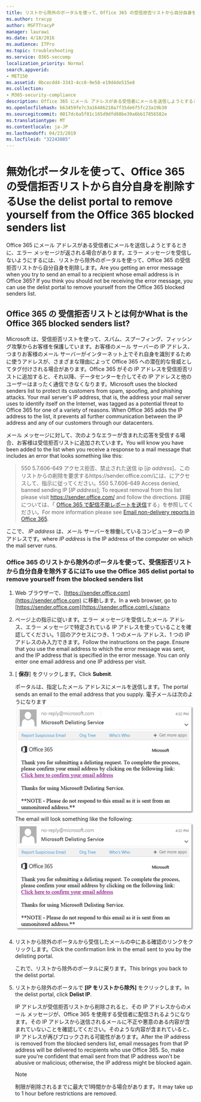 ```yaml
---
title: リストから除外のポータルを使って、Office 365 の受信拒否リストから自分自身を削除する
ms.author: tracyp
author: MSFTTracyP
manager: laurawi
ms.date: 4/18/2016
ms.audience: ITPro
ms.topic: troubleshooting
ms.service: O365-seccomp
localization_priority: Normal
search.appverid:
- MET150
ms.assetid: 0bcecdd4-3343-4cc0-9e58-e19d4de515e8
ms.collection:
- M365-security-compliance
description: Office 365 にメール アドレスがある受信者にメールを送信しようとするときに、エラー メッセージが返される場合があります。エラー メッセージを受信しないようにするには、リストから除外のポータルを使って、Office 365 の受信拒否リストから自分自身を削除します。
ms.openlocfilehash: b63459fe7c3a16486210a7f35de6f5fc23a19b30
ms.sourcegitcommit: 0017dc6a5f81c165d9dfd88be39a6bb17856582e
ms.translationtype: MT
ms.contentlocale: ja-JP
ms.lasthandoff: 04/23/2019
ms.locfileid: "32243885"
---
```

# <a name="use-the-delist-portal-to-remove-yourself-from-the-office-365-blocked-senders-list"></a><span data-ttu-id="aa46f-104">無効化ポータルを使って、Office 365 の受信拒否リストから自分自身を削除する</span><span class="sxs-lookup"><span data-stu-id="aa46f-104">Use the delist portal to remove yourself from the Office 365 blocked senders list</span></span>

<span data-ttu-id="aa46f-p102">Office 365 にメール アドレスがある受信者にメールを送信しようとするときに、エラー メッセージが返される場合があります。エラー メッセージを受信しないようにするには、リストから除外のポータルを使って、Office 365 の受信拒否リストから自分自身を削除します。</span><span class="sxs-lookup"><span data-stu-id="aa46f-p102">Are you getting an error message when you try to send an email to a recipient whose email address is in Office 365? If you think you should not be receiving the error message, you can use the delist portal to remove yourself from the Office 365 blocked senders list.</span></span>
  
## <a name="what-is-the-office-365-blocked-senders-list"></a><span data-ttu-id="aa46f-107">Office 365 の 受信拒否リストとは何か</span><span class="sxs-lookup"><span data-stu-id="aa46f-107">What is the Office 365 blocked senders list?</span></span>

<span data-ttu-id="aa46f-p103">Microsoft は、受信拒否リストを使って、スパム、スプーフィング、フィッシング攻撃からお客様を保護しています。お客様のメール サーバーの IP アドレス、つまりお客様のメール サーバーがインターネット上でそれ自身を識別するために使うアドレスが、さまざまな理由によって Office 365 への潜在的な脅威としてタグ付けされる場合があります。Office 365 がその IP アドレスを受信拒否リストに追加すると、それ以降、データセンターを介してその IP アドレスと他のユーザーはまったく通信できなくなります。</span><span class="sxs-lookup"><span data-stu-id="aa46f-p103">Microsoft uses the blocked senders list to protect its customers from spam, spoofing, and phishing attacks. Your mail server's IP address, that is, the address your mail server uses to identify itself on the Internet, was tagged as a potential threat to Office 365 for one of a variety of reasons. When Office 365 adds the IP address to the list, it prevents all further communication between the IP address and any of our customers through our datacenters.</span></span>
  
<span data-ttu-id="aa46f-111">メール メッセージに対して、次のようなエラーが含まれた応答を受信する場合、お客様は受信拒否リストに追加されています。</span><span class="sxs-lookup"><span data-stu-id="aa46f-111">You will know you have been added to the list when you receive a response to a mail message that includes an error that looks something like this:</span></span>
  
> <span data-ttu-id="aa46f-112">550 5.7.606-649 アクセス拒否、禁止された送信 ip [_ip address_]、このリストからの削除を要求するhttps://sender.office.com/には、にアクセスして、指示に従ってください。</span><span class="sxs-lookup"><span data-stu-id="aa46f-112">550 5.7.606-649 Access denied, banned sending IP [_IP address_]; To request removal from this list please visit https://sender.office.com/ and follow the directions.</span></span> <span data-ttu-id="aa46f-113">詳細については、「 [Office 365 で配信不能レポートを送信](http://go.microsoft.com/fwlink/?LinkID=526653)する」を参照してください。</span><span class="sxs-lookup"><span data-stu-id="aa46f-113">For more information please see [Email non-delivery reports in Office 365](http://go.microsoft.com/fwlink/?LinkID=526653).</span></span>
  
<span data-ttu-id="aa46f-114">ここで、 _IP address_ は、メール サーバーを稼働しているコンピューターの IP アドレスです。</span><span class="sxs-lookup"><span data-stu-id="aa46f-114">where  _IP address_ is the IP address of the computer on which the mail server runs.</span></span> 
  
### <a name="to-use-the-office-365-delist-portal-to-remove-yourself-from-the-blocked-senders-list"></a><span data-ttu-id="aa46f-115">Office 365 のリストから除外のポータルを使って、受信拒否リストから自分自身を除外するには</span><span class="sxs-lookup"><span data-stu-id="aa46f-115">To use the Office 365 delist portal to remove yourself from the blocked senders list</span></span>

1. <span data-ttu-id="aa46f-116">Web ブラウザーで、[https://sender.office.com](https://sender.office.com) に移動します。</span><span class="sxs-lookup"><span data-stu-id="aa46f-116">In a web browser, go to [https://sender.office.com](https://sender.office.com).</span></span>
    
2. <span data-ttu-id="aa46f-p105">ページ上の指示に従います。エラー メッセージを受信したメール アドレス、エラー メッセージで特定されている IP アドレスを使っていることを確認してください。1 回のアクセスにつき、1 つのメール アドレス、1 つの IP アドレスのみ入力できます。</span><span class="sxs-lookup"><span data-stu-id="aa46f-p105">Follow the instructions on the page. Ensure that you use the email address to which the error message was sent, and the IP address that is specified in the error message. You can only enter one email address and one IP address per visit.</span></span>
    
3. <span data-ttu-id="aa46f-120">[ **保存**] をクリックします。</span><span class="sxs-lookup"><span data-stu-id="aa46f-120">Click **Submit**.</span></span>
    
    <span data-ttu-id="aa46f-121">ポータルは、指定したメール アドレスにメールを送信します。</span><span class="sxs-lookup"><span data-stu-id="aa46f-121">The portal sends an email to the email address that you supply.</span></span> <span data-ttu-id="aa46f-122">電子メールは次のようになります![。リストから除外ポータルを通じて要求を送信したときに受信された電子メールのスクリーンショット](media/bf13e4f7-f68c-4e46-baa7-b6ab4cfc13f3.png)</span><span class="sxs-lookup"><span data-stu-id="aa46f-122">The email will look something like the following: ![Screenshot of email received when you submit a request through the delist portal](media/bf13e4f7-f68c-4e46-baa7-b6ab4cfc13f3.png)</span></span>
  
4. <span data-ttu-id="aa46f-123">リストから除外のポータルから受信したメールの中にある確認のリンクをクリックします。</span><span class="sxs-lookup"><span data-stu-id="aa46f-123">Click the confirmation link in the email sent to you by the delisting portal.</span></span>
    
    <span data-ttu-id="aa46f-124">これで、リストから除外のポータルに戻ります。</span><span class="sxs-lookup"><span data-stu-id="aa46f-124">This brings you back to the delist portal.</span></span>
    
5. <span data-ttu-id="aa46f-125">リストから除外のポータルで **[IP をリストから除外]** をクリックします。</span><span class="sxs-lookup"><span data-stu-id="aa46f-125">In the delist portal, click **Delist IP**.</span></span>
    
    <span data-ttu-id="aa46f-p107">IP アドレスが受信拒否リストから削除されると、その IP アドレスからのメール メッセージが、Office 365 を使用する受信者に配信されるようになります。その IP アドレスから送信されるメールに不正や悪意のある内容が含まれていないことを確認してください。そのような内容が含まれていると、IP アドレスが再びブロックされる可能性があります。</span><span class="sxs-lookup"><span data-stu-id="aa46f-p107">After the IP address is removed from the blocked senders list, email messages from that IP address will be delivered to recipients who use Office 365. So, make sure you're confident that email sent from that IP address won't be abusive or malicious; otherwise, the IP address might be blocked again.</span></span>
    
    > [!NOTE]
    > <span data-ttu-id="aa46f-128">制限が削除されるまでに最大で1時間かかる場合があります。</span><span class="sxs-lookup"><span data-stu-id="aa46f-128">It may take up to 1 hour before restrictions are removed.</span></span>
